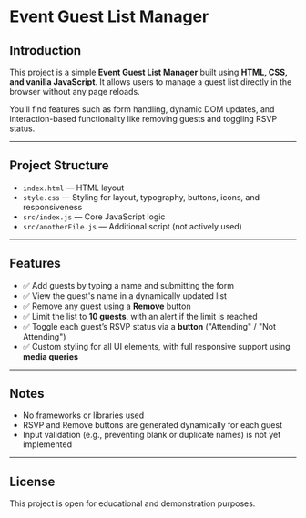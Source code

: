 # Event Guest List Manager

## Introduction

This project is a simple **Event Guest List Manager** built using **HTML, CSS, and vanilla JavaScript**. It allows users to manage a guest list directly in the browser without any page reloads.

You’ll find features such as form handling, dynamic DOM updates, and interaction-based functionality like removing guests and toggling RSVP status.

---

## Project Structure

- `index.html` — HTML layout
- `style.css` — Styling for layout, typography, buttons, icons, and responsiveness
- `src/index.js` — Core JavaScript logic
- `src/anotherFile.js` — Additional script (not actively used)

---

## Features

- ✅ Add guests by typing a name and submitting the form
- ✅ View the guest's name in a dynamically updated list
- ✅ Remove any guest using a **Remove** button
- ✅ Limit the list to **10 guests**, with an alert if the limit is reached
- ✅ Toggle each guest’s RSVP status via a **button** ("Attending" / "Not Attending")
- ✅ Custom styling for all UI elements, with full responsive support using **media queries**

---

## Notes

- No frameworks or libraries used
- RSVP and Remove buttons are generated dynamically for each guest
- Input validation (e.g., preventing blank or duplicate names) is not yet implemented

---

## License

This project is open for educational and demonstration purposes.
